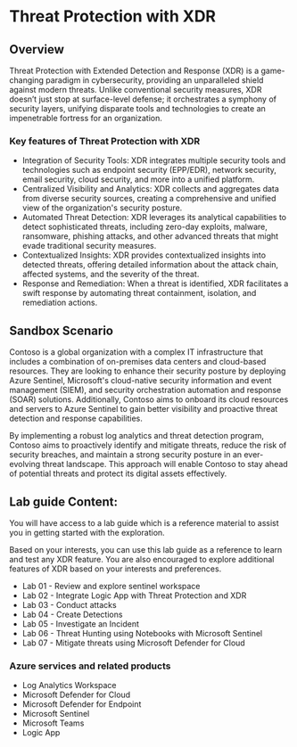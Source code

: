 # Threat Protection with XDR

## Overview

Threat Protection with Extended Detection and Response (XDR) is a game-changing paradigm in cybersecurity, providing an unparalleled shield against modern threats. Unlike conventional security measures, XDR doesn’t just stop at surface-level defense; it orchestrates a symphony of security layers, unifying disparate tools and technologies to create an impenetrable fortress for an organization.

### Key features of Threat Protection with XDR

- Integration of Security Tools: XDR integrates multiple security tools and technologies such as endpoint security (EPP/EDR), network security, email security, cloud security, and more into a unified platform.
- Centralized Visibility and Analytics: XDR collects and aggregates data from diverse security sources, creating a comprehensive and unified view of the organization's security posture.
- Automated Threat Detection: XDR leverages its analytical capabilities to detect sophisticated threats, including zero-day exploits, malware, ransomware, phishing attacks, and other advanced threats that might evade traditional security measures.
- Contextualized Insights: XDR provides contextualized insights into detected threats, offering detailed information about the attack chain, affected systems, and the severity of the threat.
- Response and Remediation: When a threat is identified, XDR facilitates a swift response by automating threat containment, isolation, and remediation actions.

## Sandbox Scenario
Contoso is a global organization with a complex IT infrastructure that includes a combination of on-premises data centers and cloud-based resources. They are looking to enhance their security posture by deploying Azure Sentinel, Microsoft's cloud-native security information and event management (SIEM), and security orchestration automation and response (SOAR) solutions. Additionally, Contoso aims to onboard its cloud resources and servers to Azure Sentinel to gain better visibility and proactive threat detection and response capabilities.

By implementing a robust log analytics and threat detection program, Contoso aims to proactively identify and mitigate threats, reduce the risk of security breaches, and maintain a strong security posture in an ever-evolving threat landscape. This approach will enable Contoso to stay ahead of potential threats and protect its digital assets effectively.

## Lab guide Content:

You will have access to a lab guide which is a reference material to assist you in getting started with the exploration.

Based on your interests, you can use this lab guide as a reference to learn and test any XDR feature. You are also encouraged to explore additional features of XDR based on your interests and preferences.

- Lab 01 - Review and explore sentinel workspace
- Lab 02 - Integrate Logic App with Threat Protection and XDR
- Lab 03 - Conduct attacks
- Lab 04 - Create Detections
- Lab 05 - Investigate an Incident
- Lab 06 - Threat Hunting using Notebooks with Microsoft Sentinel
- Lab 07 - Mitigate threats using Microsoft Defender for Cloud

### Azure services and related products

- Log Analytics Workspace
- Microsoft Defender for Cloud
- Microsoft Defender for Endpoint
- Microsoft Sentinel
- Microsoft Teams
- Logic App
